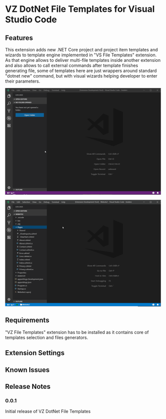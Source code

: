 # VZ DotNet File Templates for Visual Studio Code

## Features

This extension adds new .NET Core project and project item templates and wizards to template engine implemented in "VS File Templates" extension. As that engine allows to deliver multi-file templates inside another extension and also allows to call external commands after template finishes generating file, some of templates here are just wrappers around standard "dotnet new" command, but with visual wizards helping developer to enter their parameters. 

![New project with wizard](resources/NewProjectWizard.gif)

![New project item](resources/NewItemNoWizard.gif)

## Requirements

"VZ File Templates" extension has to be installed as it contains core of templates selection and files generators.

## Extension Settings

## Known Issues

## Release Notes

### 0.0.1

Initial release of VZ DotNet File Templates

